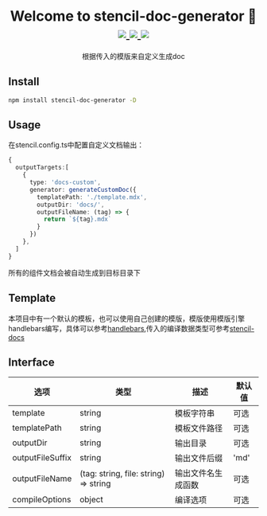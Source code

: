 <h1 align="center">
Welcome to stencil-doc-generator 👋
<br>
<a href="https://npm.im/stencil-doc-generator">
  <img src="https://badgen.net/npm/v/stencil-doc-generator">
</a>
<a href="https://npm.im/stencil-doc-generator">
  <img src="https://badgen.net/github/stars/hcl-z/stencil-doc-generator">
</a>
<a href="https://npm.im/stencil-doc-generator">
  <img src="https://badgen.net/npm/license/stencil-doc-generator">
</a>
</h1>

<p align="center">
根据传入的模版来自定义生成doc
</p>

## Install

```sh
npm install stencil-doc-generator -D
```

## Usage
在stencil.config.ts中配置自定义文档输出：

```ts
{
  outputTargets:[
    {
      type: 'docs-custom',
      generator: generateCustomDoc({
        templatePath: './template.mdx',
        outputDir: 'docs/',
        outputFileName: (tag) => {
          return `${tag}.mdx`
        }
      })
    },
  ]
}
```
所有的组件文档会被自动生成到目标目录下

## Template
本项目中有一个默认的模板，也可以使用自己创建的模版，模版使用模版引擎handlebars编写，具体可以参考[handlebars](https://handlebarsjs.com/),传入的编译数据类型可参考[stencil-docs](https://stenciljs.com/docs/docs-custom)
## Interface
| 选项 | 类型 | 描述 | 默认值 |
|------|------|------|--------|
| template | string | 模板字符串 | 可选 |
| templatePath | string | 模板文件路径 | 可选 |
| outputDir | string | 输出目录 | 可选 |
| outputFileSuffix | string | 输出文件后缀 | 'md' |
| outputFileName | (tag: string, file: string) => string | 输出文件名生成函数 | 可选 |
| compileOptions | object | 编译选项 | 可选 |
